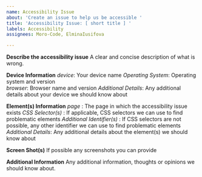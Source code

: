 ```yaml
---
name: Accessibility Issue
about: 'Create an issue to help us be accessible '
title: 'Accessibility Issue: [ short title ] '
labels: Accessibility
assignees: Moro-Code, ElminaIusifova

---
```


**Describe the accessibility issue**
A clear and concise description of what is wrong. 

**Device Information**
*device*: Your device name
*Operating System*: Operating system and version  
*browser*: Browser name and version
*Additional Details*: Any additional details about your device we should know about 

**Element(s) Information**
*page* : The page in which the accessibility issue exists 
*CSS Selector(s)* : If applicable, CSS selectors we can use to find problematic elements 
*Additional Identifier(s)* : If CSS selectors are not possible, any other identifier we can use to find problematic elements 
*Additional Details*: Any additional details about the element(s) we should know about 

**Screen Shot(s)**
If possible any screenshots you can provide 


**Additional Information**
Any additional information, thoughts or opinions we should know about.
